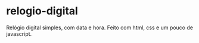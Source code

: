 # relogio-digital
Relógio digital simples, com data e hora.
Feito com html, css e um pouco de javascript.
